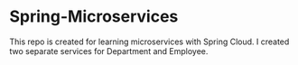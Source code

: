 # Spring-Microservices
This repo is created for learning microservices with Spring Cloud. I created two separate services for Department and Employee.
